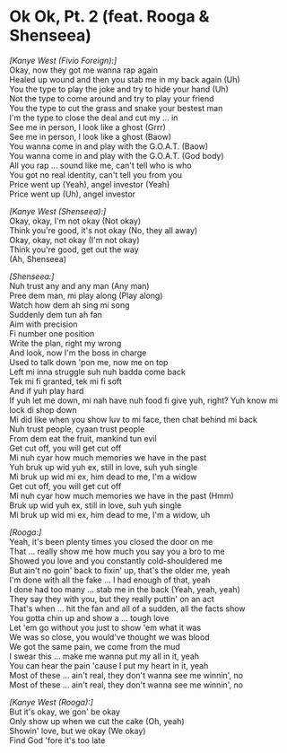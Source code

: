 # Ok Ok, Pt. 2 (feat. Rooga & Shenseea)

_[Kanye West (Fivio Foreign):]_  
Okay, now they got me wanna rap again  
Healed up wound and then you stab me in my back again (Uh)  
You the type to play the joke and try to hide your hand (Uh)  
Not the type to come around and try to play your friend  
You the type to cut the grass and snake your bestest man  
I'm the type to close the deal and cut my … in  
See me in person, I look like a ghost (Grrr)  
See me in person, I look like a ghost (Baow)  
You wanna come in and play with the G.O.A.T. (Baow)  
You wanna come in and play with the G.O.A.T. (God body)  
All you rap … sound like me, can't tell who is who  
You got no real identity, can't tell you from you  
Price went up (Yeah), angel investor (Yeah)  
Price went up (Uh), angel investor  

_[Kanye West (Shenseea):]_  
Okay, okay, I'm not okay (Not okay)  
Think you're good, it's not okay (No, they all away)  
Okay, okay, not okay (I'm not okay)  
Think you're good, get out the way  
(Ah, Shenseea)  

_[Shenseea:]_  
Nuh trust any and any man (Any man)  
Pree dem man, mi play along (Play along)  
Watch how dem ah sing mi song  
Suddenly dem tun ah fan  
Aim with precision  
Fi number one position  
Write the plan, right my wrong  
And look, now I'm the boss in charge  
Used to talk down 'pon me, now me on top  
Left mi inna struggle suh nuh badda come back  
Tek mi fi granted, tek mi fi soft  
And if yuh play hard  
If yuh let me down, mi nah have nuh food fi give yuh, right? Yuh know mi lock di shop down  
Mi did like when you show luv to mi face, then chat behind mi back  
Nuh trust people, cyaan trust people  
From dem eat the fruit, mankind tun evil  
Get cut off, you will get cut off  
Mi nuh cyar how much memories we have in the past  
Yuh bruk up wid yuh ex, still in love, suh yuh single  
Mi bruk up wid mi ex, him dead to me, I'm a widow  
Get cut off, you will get cut off  
Mi nuh cyar how much memories we have in the past (Hmm)  
Bruk up wid yuh ex, still in love, suh yuh single  
Mi bruk up wid mi ex, him dead to me, I'm a widow, uh  

_[Rooga:]_  
Yeah, it's been plenty times you closed the door on me  
That … really show me how much you say you a bro to me  
Showed you love and you constantly cold-shouldered me  
But ain't no goin' back to fixin' up, that's the older me, yeah  
I'm done with all the fake … I had enough of that, yeah  
I done had too many … stab me in the back (Yeah, yeah, yeah)  
They say they with you, but they really puttin' on an act  
That's when … hit the fan and all of a sudden, all the facts show  
You gotta chin up and show a … tough love  
Let 'em go without you just to show 'em what it was  
We was so close, you would've thought we was blood  
We got the same pain, we come from the mud  
I swear this … make me wanna put my all in it, yeah  
You can hear the pain 'cause I put my heart in it, yeah  
Most of these … ain't real, they don't wanna see me winnin', no  
Most of these … ain't real, they don't wanna see me winnin', no  

_[Kanye West (Rooga):]_  
But it's okay, we gon' be okay  
Only show up when we cut the cake (Oh, yeah)  
Showin' love, but we okay (We okay)  
Find God 'fore it's too late
